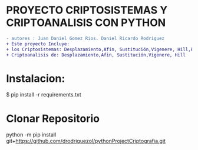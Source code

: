 # PROYECTO CRIPTOSISTEMAS Y CRIPTOANALISIS CON PYTHON
```diff
- autores : Juan Daniel Gomez Rios. Daniel Ricardo Rodriguez
+ Este proyecto Incluye:
+ los Criptosistemas: Desplazamiento,Afin, Sustitución,Vigenere, Hill,Permutación, Hill para imágenes 
+ Criptoanalisis de: Desplazamiento,Afin, Sustitución,Vigenere, Hill

```
# Instalacion:
$ pip install -r requirements.txt
# Clonar Repositorio
 python -m pip install git+https://github.com/drodriguezol/pythonProjectCriptografia.git


